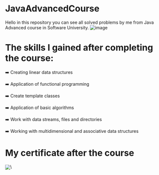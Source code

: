 # JavaAdvancedCourse
Hello in this repository you can see all solved problems by me from Java Advanced course in Software University. ![image](https://github.com/StefanHristov1997/ProgrammingInBasicsCourse/assets/133797718/556f0b58-868f-4a67-a076-f0a348e08b16)

# Тhe skills I gained after completing the course:
➡️ Creating linear data structures

➡️ Application of functional programming

➡️ Create template classes

➡️ Application of basic algorithms

➡️ Work with data streams, files and directories

➡️ Working with multidimensional and associative data structures

#  My certificate after the course
<img align= "center" src = "![image](https://github.com/StefanHristov1997/Java_Advanced_Course/assets/133797718/94591261-7b52-4332-91af-c2db201c424c)">\


